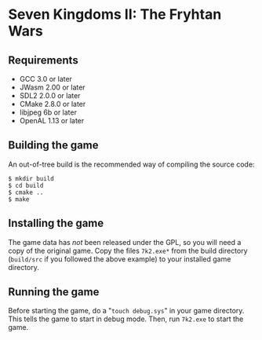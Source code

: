 Seven Kingdoms II: The Fryhtan Wars
===================================

Requirements
------------

* GCC 3.0 or later
* JWasm 2.00 or later
* SDL2 2.0.0 or later
* CMake 2.8.0 or later
* libjpeg 6b or later
* OpenAL 1.13 or later

Building the game
-----------------

An out-of-tree build is the recommended way of compiling the source code:

	$ mkdir build
	$ cd build
	$ cmake ..
	$ make

Installing the game
-------------------

The game data has *not* been released under the GPL, so you will need a copy of
the original game. Copy the files `7k2.exe*` from the build directory
(`build/src` if you followed the above example) to your installed game
directory.

Running the game
----------------

Before starting the game, do a "`touch debug.sys`" in your game directory. This
tells the game to start in debug mode. Then, run `7k2.exe` to start the game.
